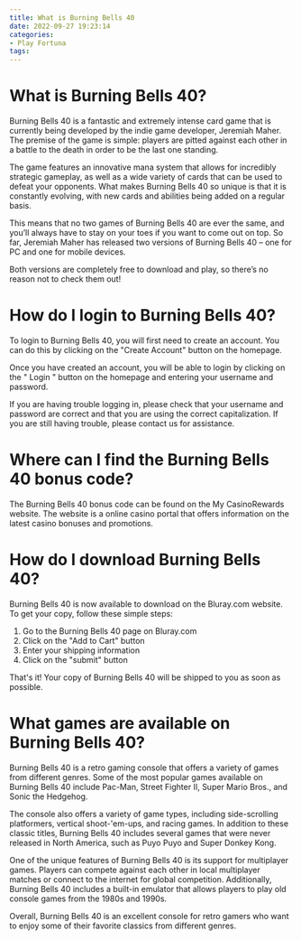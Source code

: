 ```yaml
---
title: What is Burning Bells 40
date: 2022-09-27 19:23:14
categories:
- Play Fortuna
tags:
---
```



#  What is Burning Bells 40?

Burning Bells 40 is a fantastic and extremely intense card game that is currently being developed by the indie game developer, Jeremiah Maher. The premise of the game is simple: players are pitted against each other in a battle to the death in order to be the last one standing.

The game features an innovative mana system that allows for incredibly strategic gameplay, as well as a wide variety of cards that can be used to defeat your opponents. What makes Burning Bells 40 so unique is that it is constantly evolving, with new cards and abilities being added on a regular basis.

This means that no two games of Burning Bells 40 are ever the same, and you’ll always have to stay on your toes if you want to come out on top. So far, Jeremiah Maher has released two versions of Burning Bells 40 – one for PC and one for mobile devices.

Both versions are completely free to download and play, so there’s no reason not to check them out!

#  How do I login to Burning Bells 40?

To login to Burning Bells 40, you will first need to create an account. You can do this by clicking on the "Create Account" button on the homepage.

Once you have created an account, you will be able to login by clicking on the " Login " button on the homepage and entering your username and password.

If you are having trouble logging in, please check that your username and password are correct and that you are using the correct capitalization. If you are still having trouble, please contact us for assistance.

#  Where can I find the Burning Bells 40 bonus code?

The Burning Bells 40 bonus code can be found on the My CasinoRewards website. The website is a online casino portal that offers information on the latest casino bonuses and promotions.

#  How do I download Burning Bells 40?

 Burning Bells 40 is now available to download on the Bluray.com website. To get your copy, follow these simple steps:

1. Go to the Burning Bells 40 page on Bluray.com
2. Click on the "Add to Cart" button
3. Enter your shipping information
4. Click on the "submit" button

That's it! Your copy of Burning Bells 40 will be shipped to you as soon as possible.

#  What games are available on Burning Bells 40?

Burning Bells 40 is a retro gaming console that offers a variety of games from different genres. Some of the most popular games available on Burning Bells 40 include Pac-Man, Street Fighter II, Super Mario Bros., and Sonic the Hedgehog.

The console also offers a variety of game types, including side-scrolling platformers, vertical shoot-'em-ups, and racing games. In addition to these classic titles, Burning Bells 40 includes several games that were never released in North America, such as Puyo Puyo and Super Donkey Kong.

One of the unique features of Burning Bells 40 is its support for multiplayer games. Players can compete against each other in local multiplayer matches or connect to the internet for global competition. Additionally, Burning Bells 40 includes a built-in emulator that allows players to play old console games from the 1980s and 1990s.

Overall, Burning Bells 40 is an excellent console for retro gamers who want to enjoy some of their favorite classics from different genres.